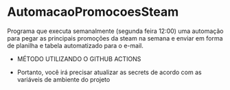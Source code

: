# AutomacaoPromocoesSteam
Programa que executa semanalmente (segunda feira 12:00) uma automação para pegar as principais promoções da steam na semana e enviar em forma de planilha e tabela automatizado para o e-mail.

* MÉTODO UTILIZANDO O GITHUB ACTIONS
- Portanto, você irá precisar atualizar as secrets de acordo com as variáveis de ambiente do projeto
